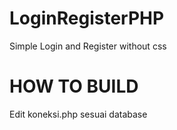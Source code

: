 # LoginRegisterPHP
Simple Login and Register without css

# HOW TO BUILD
Edit koneksi.php sesuai database
